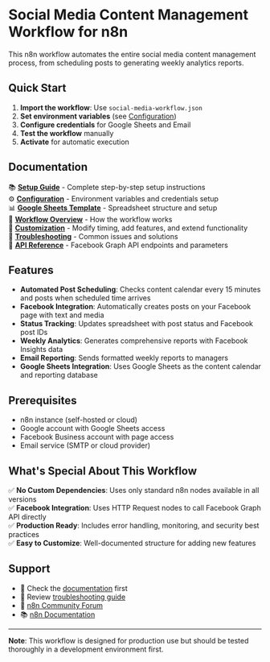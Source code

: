 # Social Media Content Management Workflow for n8n

This n8n workflow automates the entire social media content management process, from scheduling posts to generating weekly analytics reports.

## Quick Start

1. **Import the workflow**: Use `social-media-workflow.json`
2. **Set environment variables** (see [Configuration](docs/configuration.md))
3. **Configure credentials** for Google Sheets and Email
4. **Test the workflow** manually
5. **Activate** for automatic execution

## Documentation

📚 **[Setup Guide](docs/setup.md)** - Complete step-by-step setup instructions  
⚙️ **[Configuration](docs/configuration.md)** - Environment variables and credentials setup  
📊 **[Google Sheets Template](docs/google-sheets-template.md)** - Spreadsheet structure and setup  
🔧 **[Workflow Overview](docs/workflow-overview.md)** - How the workflow works  
🚀 **[Customization](docs/customization.md)** - Modify timing, add features, and extend functionality  
🐛 **[Troubleshooting](docs/troubleshooting.md)** - Common issues and solutions  
📖 **[API Reference](docs/api-reference.md)** - Facebook Graph API endpoints and parameters  

## Features

- **Automated Post Scheduling**: Checks content calendar every 15 minutes and posts when scheduled time arrives
- **Facebook Integration**: Automatically creates posts on your Facebook page with text and media
- **Status Tracking**: Updates spreadsheet with post status and Facebook post IDs
- **Weekly Analytics**: Generates comprehensive reports with Facebook Insights data
- **Email Reporting**: Sends formatted weekly reports to managers
- **Google Sheets Integration**: Uses Google Sheets as the content calendar and reporting database

## Prerequisites

- n8n instance (self-hosted or cloud)
- Google account with Google Sheets access
- Facebook Business account with page access
- Email service (SMTP or cloud provider)

## What's Special About This Workflow

✅ **No Custom Dependencies**: Uses only standard n8n nodes available in all versions  
✅ **Facebook Integration**: Uses HTTP Request nodes to call Facebook Graph API directly  
✅ **Production Ready**: Includes error handling, monitoring, and security best practices  
✅ **Easy to Customize**: Well-documented structure for adding new features  

## Support

- 📖 Check the [documentation](docs/) first
- 🐛 Review [troubleshooting guide](docs/troubleshooting.md)
- 💬 [n8n Community Forum](https://community.n8n.io/)
- 📚 [n8n Documentation](https://docs.n8n.io/)

---

**Note**: This workflow is designed for production use but should be tested thoroughly in a development environment first.
